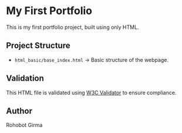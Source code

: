 # My First Portfolio

This is my first portfolio project, built using only HTML.

## Project Structure
- `html_basic/base_index.html` → Basic structure of the webpage.

## Validation
This HTML file is validated using [W3C Validator](https://validator.w3.org/) to ensure compliance.

## Author
Rohobot Girma
